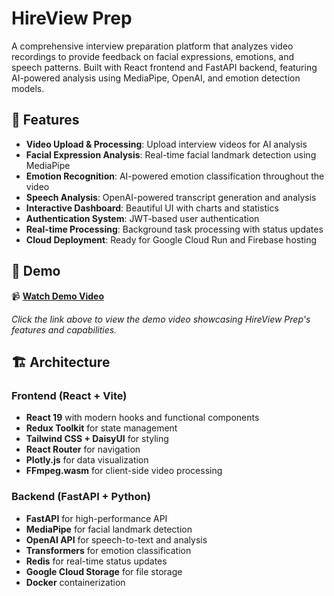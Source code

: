 # HireView Prep

A comprehensive interview preparation platform that analyzes video recordings to provide feedback on facial expressions, emotions, and speech patterns. Built with React frontend and FastAPI backend, featuring AI-powered analysis using MediaPipe, OpenAI, and emotion detection models.

## 🚀 Features

- **Video Upload & Processing**: Upload interview videos for AI analysis
- **Facial Expression Analysis**: Real-time facial landmark detection using MediaPipe
- **Emotion Recognition**: AI-powered emotion classification throughout the video
- **Speech Analysis**: OpenAI-powered transcript generation and analysis
- **Interactive Dashboard**: Beautiful UI with charts and statistics
- **Authentication System**: JWT-based user authentication
- **Real-time Processing**: Background task processing with status updates
- **Cloud Deployment**: Ready for Google Cloud Run and Firebase hosting

## 🎥 Demo

📹 **[Watch Demo Video](https://github.com/emanuelaromano/hireview-prep/issues/1#issue-3372920094)**

*Click the link above to view the demo video showcasing HireView Prep's features and capabilities.*

## 🏗️ Architecture

### Frontend (React + Vite)
- **React 19** with modern hooks and functional components
- **Redux Toolkit** for state management
- **Tailwind CSS + DaisyUI** for styling
- **React Router** for navigation
- **Plotly.js** for data visualization
- **FFmpeg.wasm** for client-side video processing

### Backend (FastAPI + Python)
- **FastAPI** for high-performance API
- **MediaPipe** for facial landmark detection
- **OpenAI API** for speech-to-text and analysis
- **Transformers** for emotion classification
- **Redis** for real-time status updates
- **Google Cloud Storage** for file storage
- **Docker** containerization